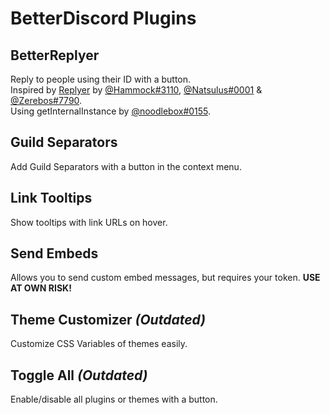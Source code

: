 # BetterDiscord Plugins
## BetterReplyer
Reply to people using their ID with a button.  
Inspired by [Replyer](https://github.com/cosmicsalad/Discord-Themes-and-Plugins/blob/master/plugins/replyer.plugin.js) by [@Hammock#3110](https://github.com/cosmicsalad), [@Natsulus#0001](https://github.com/Delivator) & [@Zerebos#7790](https://github.com/rauenzi).  
Using getInternalInstance by [@noodlebox#0155](https://github.com/noodlebox).

## Guild Separators
Add Guild Separators with a button in the context menu.

## Link Tooltips
Show tooltips with link URLs on hover.

## Send Embeds
Allows you to send custom embed messages, but requires your token. **USE AT OWN RISK!**

## Theme Customizer *(Outdated)*
Customize CSS Variables of themes easily.

## Toggle All *(Outdated)*
Enable/disable all plugins or themes with a button.
